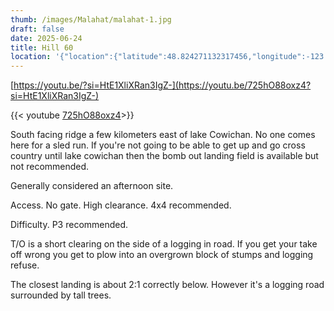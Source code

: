 ```yaml
---
thumb: /images/Malahat/malahat-1.jpg
draft: false
date: 2025-06-24
title: Hill 60
location: '{"location":{"latitude":48.824271132317456,"longitude":-123.97758894808669,"elevation":554.6155371283576},"view":{"latitude":48.81681885069048,"longitude":-123.98666838355238,"height":3012.70853106325,"heading":25.635789987038986,"pitch":-65.2702866759257,"roll":0.0007584077744321804}}'
---
```

[https://youtu.be/?si=HtE1XliXRan3IgZ-](https://youtu.be/725hO88oxz4?si=HtE1XliXRan3IgZ-)

{{< youtube [725hO88oxz4](https://youtu.be/725hO88oxz4?si=HtE1XliXRan3IgZ-)\>}}

South facing ridge a few kilometers east of lake Cowichan. No one comes here for a sled run. If you're not going to be able to get up and go cross country until lake cowichan then the bomb out landing field is available but not recommended.

Generally considered an afternoon site.

Access. No gate. High clearance. 4x4 recommended.

Difficulty. P3 recommended.

T/O is a short clearing on the side of a logging in road. If you get your take off wrong you get to plow into an overgrown block of stumps and logging refuse.

The closest landing is about 2:1 correctly below. However it's a logging road surrounded by tall trees.
